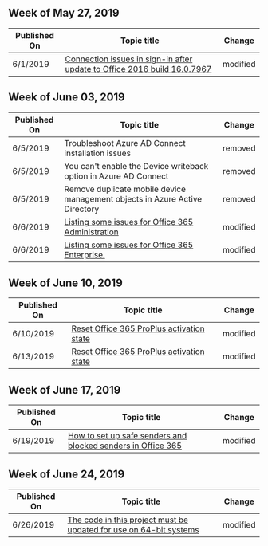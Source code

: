 ﻿<!-- This file is generated automatically each week. Changes made to this file will be overwritten.-->



## Week of May 27, 2019


| Published On |Topic title | Change |
|------|------------|--------|
| 6/1/2019 | [Connection issues in sign-in after update to Office 2016 build 16.0.7967](/office365/troubleshoot/administration/connection-issue-when-sign-in-office-2016) | modified |


## Week of June 03, 2019


| Published On |Topic title | Change |
|------|------------|--------|
| 6/5/2019 | Troubleshoot Azure AD Connect installation issues | removed |
| 6/5/2019 | You can't enable the Device writeback option in Azure AD Connect | removed |
| 6/5/2019 | Remove duplicate mobile device management objects in Azure Active Directory | removed |
| 6/6/2019 | [Listing some issues for Office 365 Administration](/office365/troubleshoot/admin) | modified |
| 6/6/2019 | [Listing some issues for Office 365 Enterprise.](/office365/troubleshoot/enterprise) | modified |


## Week of June 10, 2019


| Published On |Topic title | Change |
|------|------------|--------|
| 6/10/2019 | [Reset Office 365 ProPlus activation state](/office365/troubleshoot/activation/reset-office-365-proplus-activation-state) | modified |
| 6/13/2019 | [Reset Office 365 ProPlus activation state](/office365/troubleshoot/activation/reset-office-365-proplus-activation-state) | modified |


## Week of June 17, 2019


| Published On |Topic title | Change |
|------|------------|--------|
| 6/19/2019 | [How to set up safe senders and blocked senders in Office 365](/office365/troubleshoot/set-up-safe-blocked-senders) | modified |


## Week of June 24, 2019


| Published On |Topic title | Change |
|------|------------|--------|
| 6/26/2019 | [The code in this project must be updated for use on 64-bit systems](/office365/troubleshoot/compile-error-editing-vba-macro) | modified |
